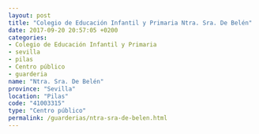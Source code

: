 ```yaml
---
layout: post
title: "Colegio de Educación Infantil y Primaria Ntra. Sra. De Belén"
date: 2017-09-20 20:57:05 +0200
categories:
- Colegio de Educación Infantil y Primaria
- sevilla
- pilas
- Centro público
- guarderia
name: "Ntra. Sra. De Belén"
province: "Sevilla"
location: "Pilas"
code: "41003315"
type: "Centro público"
permalink: /guarderias/ntra-sra-de-belen.html
---
```

